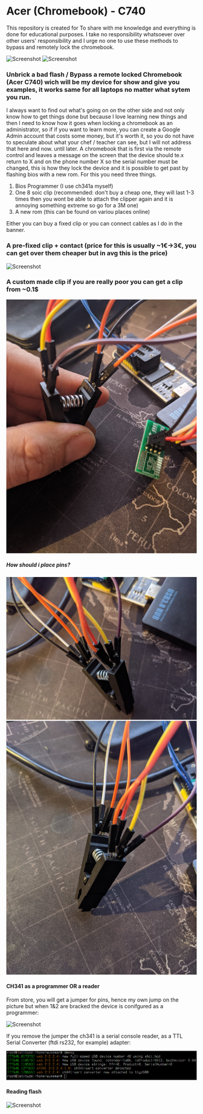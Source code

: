 # Acer (Chromebook) - C740

This repository is created for To share with me knowledge and everything is done for educational purposes. I take no responsibility whatsoever over other users' responsibility and I urge no one to use these methods to bypass and remotely lock the chromebook.

![Screenshot](.pictures/banner.png)
![Screenshot](.pictures/banner2.png)


### Unbrick a bad flash / Bypass a remote locked Chromebook (Acer C740) wich will be my device for show and give you examples, it works same for all laptops no matter what sytem you run.

I always want to find out what's going on on the other side and not only know how to get things done but because I love learning new things and then I need to know how it goes when locking a chromebook as an administrator, so if if you want to learn more, you can create a Google Admin account that costs some money, but it's worth it, so you do not have to speculate about what your chef / teacher can see, but I will not address that here and now. until later. A chromebook that is first via the remote control and leaves a message on the screen that the device should te.x return to X and on the phone number X so the serial number must be changed, this is how they lock the device and it is possible to get past by flashing bios with a new rom. For this you need three things.

1. Bios Programmer (I use ch341a myself) 
2. One 8 soic clip (recommended: don't buy a cheap one, they will last 1-3 times then you wont be able to attach the clipper again and it is annoying something extreme so go for a 3M one)
3. A new rom (this can be found on variou places online)

Either you can buy a fixed clip or you can connect cables as I do in the banner.

### A pre-fixed clip + contact (price for this is usually ~1€->3€, you can get over them cheaper but in avg this is the price)
![Screenshot](.pictures/8_soic_clip-done.jpg)

### A custom made clip if you are really poor you can get a clip from ~0.1$
![Screenshot](.pictures/8_soic_clip-done-custom.jpg)

##### How should i place pins?

![Screenshot](.pictures/8_soic_clip-done-custom_pins.jpg)
![Screenshot](.pictures/8_soic_clip-done-custom_pins2.jpg)

#### CH341 as a programmer OR a reader

From store, you will get a jumper for pins, hence my own jump on the picture but when 1&2 are bracked the device is conifgured as a programmer:

![Screenshot](.pictures/ch3441_as_a_ftdi_sio_reader.jpg)


If you remove the jumper the ch341 is a serial console reader, as a TTL Serial Converter (ftdi rs232, for example) adapter:

![Screenshot](.pictures/ch341a_dmesg_jumpered.png)


#### Reading flash

![Screenshot](https://nr1.nu//archive/chromebook/videos/reading_flash_chromebook.gif)
